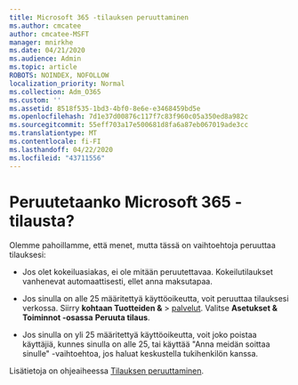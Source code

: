 ```yaml
---
title: Microsoft 365 -tilauksen peruuttaminen
ms.author: cmcatee
author: cmcatee-MSFT
manager: mnirkhe
ms.date: 04/21/2020
ms.audience: Admin
ms.topic: article
ROBOTS: NOINDEX, NOFOLLOW
localization_priority: Normal
ms.collection: Adm_O365
ms.custom: ''
ms.assetid: 8518f535-1bd3-4bf0-8e6e-e3468459bd5e
ms.openlocfilehash: 7d1e37d00876c117f7c83f960c05a350ed8a982c
ms.sourcegitcommit: 55eff703a17e500681d8fa6a87eb067019ade3cc
ms.translationtype: MT
ms.contentlocale: fi-FI
ms.lasthandoff: 04/22/2020
ms.locfileid: "43711556"
---
```

# <a name="cancelling-your-microsoft-365-subscription"></a>Peruutetaanko Microsoft 365 -tilausta?

Olemme pahoillamme, että menet, mutta tässä on vaihtoehtoja peruuttaa tilauksesi:
  
- Jos olet kokeiluasiakas, ei ole mitään peruutettavaa. Kokeilutilaukset vanhenevat automaattisesti, ellet anna maksutapaa.

- Jos sinulla on alle 25 määritettyä käyttöoikeutta, voit peruuttaa tilauksesi verkossa. Siirry **kohtaan Tuotteiden &** \> [palvelut](https://go.microsoft.com/fwlink/p/?linkid=842054). Valitse **Asetukset & Toiminnot -osassa** **Peruuta tilaus**.

- Jos sinulla on yli 25 määritettyä käyttöoikeutta, voit joko poistaa käyttäjiä, kunnes sinulla on alle 25, tai käyttää "Anna meidän soittaa sinulle" -vaihtoehtoa, jos haluat keskustella tukihenkilön kanssa.

Lisätietoja on ohjeaiheessa [Tilauksen peruuttaminen](https://docs.microsoft.com/office365/admin/subscriptions-and-billing/cancel-your-subscription).